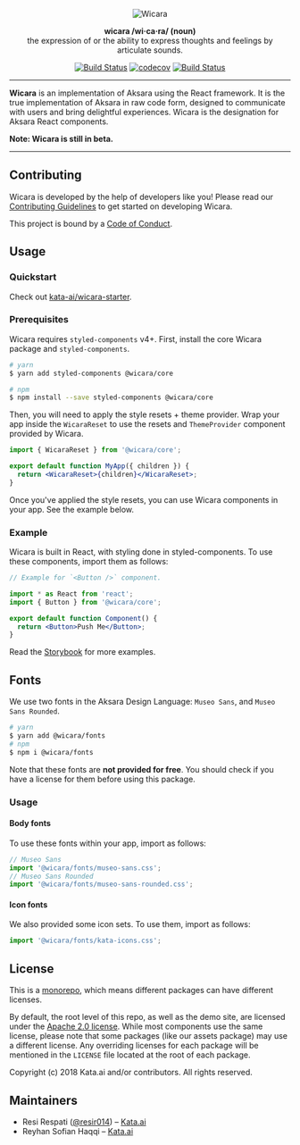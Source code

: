 <p align="center">
  <img alt="Wicara" src="assets/wicara-banner.png" />
</p>

<p align="center">
  <strong>wicara /wi·ca·ra/ (noun)</strong><br>
  the expression of or the ability to express thoughts and feelings by articulate sounds.
</p>

<p align="center">
  <a href="https://travis-ci.org/kata-ai/wicara"><img alt="Build Status" src="https://img.shields.io/travis/kata-ai/wicara.svg" /></a>
  <a href="https://codecov.io/gh/kata-ai/wicara"><img alt="codecov" src="https://codecov.io/gh/kata-ai/wicara/branch/master/graph/badge.svg" /></a>
  <a href="https://lernajs.io/"><img alt="Build Status" src="https://img.shields.io/badge/maintained%20with-lerna-cc00ff.svg" /></a>
</p>

---

**Wicara** is an implementation of Aksara using the React framework. It is the true implementation of Aksara in raw code form, designed to communicate with users and bring delightful experiences. Wicara is the designation for Aksara React components.

**Note: Wicara is still in beta.**

---

## Contributing

Wicara is developed by the help of developers like you! Please read our [Contributing Guidelines](CONTRIBUTING.md) to get started on developing Wicara.

This project is bound by a [Code of Conduct](CODE_OF_CONDUCT.md).

## Usage

### Quickstart

Check out [kata-ai/wicara-starter](https://github.com/kata-ai/wicara-starter).

### Prerequisites

Wicara requires `styled-components` v4+. First, install the core Wicara package and `styled-components`.

```bash
# yarn
$ yarn add styled-components @wicara/core

# npm
$ npm install --save styled-components @wicara/core
```

Then, you will need to apply the style resets + theme provider. Wrap your app inside the `WicaraReset` to use the resets and `ThemeProvider` component provided by Wicara.

```jsx
import { WicaraReset } from '@wicara/core';

export default function MyApp({ children }) {
  return <WicaraReset>{children}</WicaraReset>;
}
```

Once you've applied the style resets, you can use Wicara components in your app. See the example below.

### Example

Wicara is built in React, with styling done in styled-components. To use these components, import them as follows:

```jsx
// Example for `<Button />` component.

import * as React from 'react';
import { Button } from '@wicara/core';

export default function Component() {
  return <Button>Push Me</Button>;
}
```

Read the [Storybook](https://next--wicara-storybook.netlify.com/) for more examples.

## Fonts

We use two fonts in the Aksara Design Language: `Museo Sans`, and `Museo Sans Rounded`.

```sh
# yarn
$ yarn add @wicara/fonts
# npm
$ npm i @wicara/fonts
```

Note that these fonts are **not provided for free**. You should check if you have a license for them before using this package.

### Usage

#### Body fonts

To use these fonts within your app, import as follows:

```jsx
// Museo Sans
import '@wicara/fonts/museo-sans.css';
// Museo Sans Rounded
import '@wicara/fonts/museo-sans-rounded.css';
```

#### Icon fonts

We also provided some icon sets. To use them, import as follows:

```jsx
import '@wicara/fonts/kata-icons.css';
```

## License

This is a [monorepo](https://github.com/babel/babel/blob/master/doc/design/monorepo.md), which means different packages can have different licenses.

By default, the root level of this repo, as well as the demo site, are licensed under the [Apache 2.0 license](LICENSE). While most components use the same license, please note that some packages (like our assets package) may use a different license. Any overriding licenses for each package will be mentioned in the `LICENSE` file located at the root of each package.

Copyright (c) 2018 Kata.ai and/or contributors. All rights reserved.

## Maintainers

- Resi Respati ([@resir014](https://twitter.com/resir014)) – [Kata.ai](https://kata.ai)
- Reyhan Sofian Haqqi – [Kata.ai](https://kata.ai)
